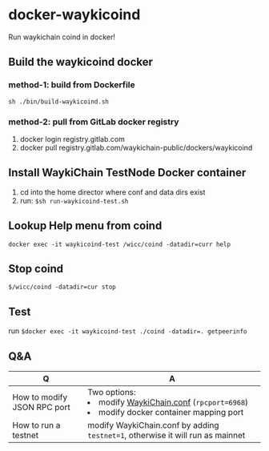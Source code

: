 # docker-waykicoind
Run waykichain coind in docker!

## Build the waykicoind docker
### method-1: build from Dockerfile

```sh ./bin/build-waykicoind.sh```

### method-2: pull from GitLab docker registry
1. docker login registry.gitlab.com
1. docker pull registry.gitlab.com/waykichain-public/dockers/waykicoind

## Install WaykiChain TestNode Docker container
1. cd into the home director where conf and data dirs exist
2. run: ```$sh run-waykicoind-test.sh```

## Lookup Help menu from coind
```docker exec -it waykicoind-test /wicc/coind -datadir=curr help```

## Stop coind 
```$/wicc/coind -datadir=cur stop```

## Test
run ```$docker exec -it waykicoind-test ./coind -datadir=. getpeerinfo```

## Q&A

|Q | A|
|--|--|
|How to modify JSON RPC port | Two options: <br> <li>modify [WaykiChain.conf](https://github.com/WaykiChain/WaykiChain/wiki/WaykiChain.conf) (```rpcport=6968```)<li>modify docker container mapping port |
|How to run a testnet | modify WaykiChain.conf by adding ```testnet=1```, otherwise it will run as mainnet |
